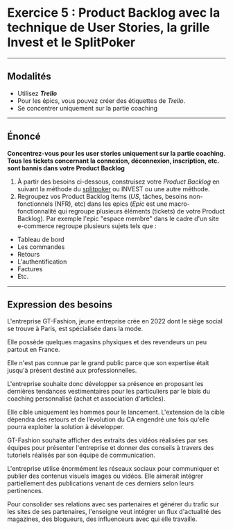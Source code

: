 # Exercice 5 : Product Backlog avec la technique de User Stories, la grille Invest et le SplitPoker

---

## Modalités

- Utilisez ***Trello***
- Pour les épics, vous pouvez créer des étiquettes de *Trello*.
- Se concentrer uniquement sur la partie coaching

---

## Énoncé

**Concentrez-vous pour les user stories uniquement sur la partie coaching**.
**Tous les tickets concernant la connexion, déconnexion, inscription, etc. sont bannis dans votre Product Backlog**
1. À partir des besoins ci-dessous, construisez votre *Product Backlog* en suivant la méthode du [splitpoker](../ressources/us/splitpoker.pdf) ou INVEST ou une autre méthode.
2. Regroupez vos Product Backlog Items (*US*, tâches, besoins non-fonctionnels (NFR), etc) dans les epics (*Epic* est une macro-fonctionnalité qui regroupe plusieurs éléments (tickets) de votre Product Backlog).
Par exemple l'epic "espace membre" dans le cadre d'un site e-commerce regroupe plusieurs sujets tels que :
- Tableau de bord
- Les commandes
- Retours
- L'authentification
- Factures
- Etc.

---

## Expression des besoins

L'entreprise GT-Fashion, jeune entreprise crée en 2022 dont le siège social se trouve à Paris, est spécialisée dans la mode.

Elle possède quelques magasins physiques et des revendeurs un peu partout en France.

Elle n'est pas connue par le grand public parce que son expertise était jusqu'à présent destiné aux professionnelles.

L'entreprise souhaite donc développer sa présence en proposant les dernières tendances vestimentaires pour les particuliers par le biais du coaching personnalisé (achat et association d'articles).

Elle cible uniquement les hommes pour le lancement. L'extension de la cible dépendra des retours et de l’évolution du CA engendré une fois qu'elle pourra exploiter la solution à développer.

GT-Fashion souhaite afficher des extraits des vidéos réalisées par ses équipes pour présenter l'entreprise et donner des conseils à travers des tutoriels réalisés par son équipe de communication.

L'entreprise utilise énormément les réseaux sociaux pour communiquer et publier des contenus visuels images ou vidéos. 
Elle aimerait intégrer partiellement des publications venant de ces derniers selon leurs pertinences.

Pour consolider ses relations avec ses partenaires et générer du trafic sur les sites de ses partenaires, l'enseigne veut intégrer un flux d'actualité des magazines, des blogueurs, des influenceurs avec qui elle travaille.
